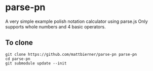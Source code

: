 # parse-pn

A very simple example polish notation calculator using parse.js
Only supports whole numbers and 4 basic operators.

## To clone
    git clone https://github.com/mattbierner/parse-pn parse-pn
    cd parse-pn
    git submodule update --init
